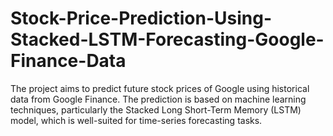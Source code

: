 # Stock-Price-Prediction-Using-Stacked-LSTM-Forecasting-Google-Finance-Data
The project aims to predict future stock prices of Google using historical data from Google Finance. The prediction is based on machine learning techniques, particularly the Stacked Long Short-Term Memory (LSTM) model, which is well-suited for time-series forecasting tasks.

